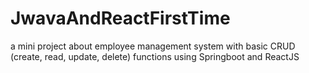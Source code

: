# JwavaAndReactFirstTime
a mini project about employee management system with basic CRUD (create, read, update, delete) functions using Springboot and ReactJS
